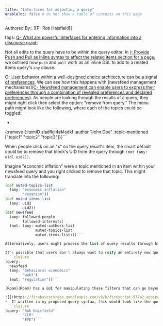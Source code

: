 ```yaml
---
title: "Interfaces for adjusting a query"
enableToc: false # do not show a table of contents on this page
---
```


Authored By:: [[P- Rob Haisfield]]


tags: [Q- What are powerful interfaces for entering information into a discourse graph](../LitReview/Extended%20Universe/WIP/Q-%20What%20are%20powerful%20interfaces%20for%20entering%20information%20into%20a%20discourse%20graph.md)

Not all edits to the query have to be within the query editor. In [I- Provide Push and Pull as inline syntax to affect the related items section for a page](I-%20Provide%20Push%20and%20Pull%20as%20inline%20syntax%20to%20affect%20the%20related%20items%20section%20for%20a%20page.md), we outlined how `push` and `pull` work as an inline DSL to add to a related items query's `any` clause. 

 [C- User behavior within a well-designed choice architecture can be a signal of preferences](../LitReview/C-%20User%20behavior%20within%20a%20well-designed%20choice%20architecture%20can%20be%20a%20signal%20of%20preferences.md). We can see how this happens with [newsfeed management mechanisms]([C- Newsfeed management can enable users to express their preferences through a combination of revealed preferences and declared preferences](C-%20Newsfeed%20management%20can%20enable%20users%20to%20express%20their%20preferences%20through%20a%20combination%20of%20revealed%20preferences%20and%20declared%20preferences.md)). As people are looking through the results of a query, they might right click then select the option: "remove from query." The menu path might look like the following, where each of the topics could be toggled:
 - ```clojure
{:remove {:itemID sladfkji4af4sdkf
          :author "John Doe"
          :topic-mentioned ["topic1"
                            "topic2"
                            "topic3"]}}```

When people click on an "x" on the query result's item, the smart default could be to remove that block's UID from the query through `(not (any: uid1 uid2))`.

Imagine "economic inflation" were a topic mentioned in an item within your newsfeed query and you right clicked to remove that topic. This might translate into the following:
```clojure
(def muted-topics-list
  (any: "economic inflation"
        "veganism"))
(def muted-items-list
  (any: uid1
        uid2))
(def newsfeed
  (any: followed-people
        followed-interests)
  (not: (any: muted-authors-list
              muted-topics-list
              muted-items-list)))```

Alternatively, users might process the list of query results through highlighting and lowlighting. [C- Highlighted and lowlighted search results map to how well results map to intentions](C-%20Highlighted%20and%20lowlighted%20search%20results%20map%20to%20how%20well%20results%20map%20to%20intentions.md), so the default assumption could be that lowlighting a block would remove that block from the query results. A block id would then have a `queries-where-highlighted` and `queries-where-lowlighted` property, listing the relevant queries.

It's possible that users don't always want to reify an entirely new query as an entity, and sometimes would like to simply filter a query. Given the compositional nature of the language I'm proposing, it should come as no surprise that we can apply a filter function to any list of query results.
 ```clojure
(query:
  newsfeed
  (any: "behavioral economics"
        "web3")
  (not: "regulation"))```

[Roam](Roam) has a GUI for manipulating these filters that can go beyond the language interface described above. For example, below, I'm filtering all linked references to `[Rob Haisfield](Rob%20Haisfield)` for `[CLM](CLM)` (claims) and `[EVD](EVD)` (evidence) that are connected.

![](https://firebasestorage.googleapis.com/v0/b/firescript-577a2.appspot.com/o/imgs%2Fapp%2Fwrite-hypertext-notebook-graph-research%2FRwZUCu20fg.png?alt=media&token=314cf155-c8ec-4904-a051-8cb6b4496269)
-  If written in my proposed query syntax, this would look like the query below. An `all:` operator is assumed at the beginning of the query.
 ```clojure
(query: "Rob Haisfield"
        "CLM"
        "EVD")```
